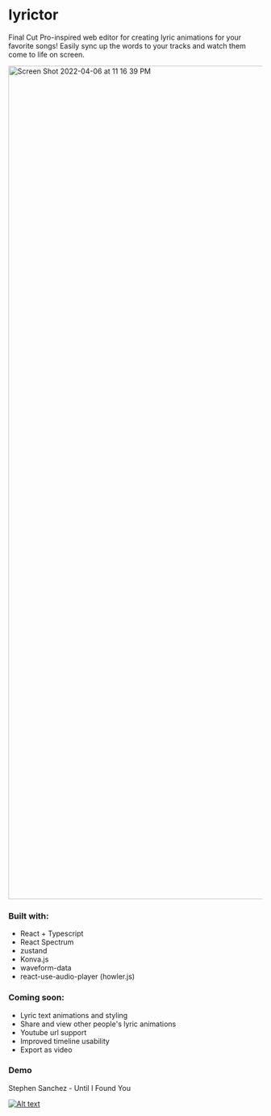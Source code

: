 # lyrictor

Final Cut Pro-inspired web editor for creating lyric animations for your favorite songs! Easily sync up the words to your tracks and watch them come to life on screen.

<img width="1649" alt="Screen Shot 2022-04-06 at 11 16 39 PM" src="https://user-images.githubusercontent.com/23707104/162113319-c9d98c0c-7e1a-41a4-9270-558e9b701dff.png">

### Built with:
- React + Typescript
- React Spectrum
- zustand
- Konva.js
- waveform-data
- react-use-audio-player (howler.js)

### Coming soon:
- Lyric text animations and styling
- Share and view other people's lyric animations
- Youtube url support
- Improved timeline usability 
- Export as video

### Demo
Stephen Sanchez - Until I Found You

[![Alt text](https://img.youtube.com/vi/To29kD8vPoI/0.jpg)](https://www.youtube.com/watch?v=To29kD8vPoI)
